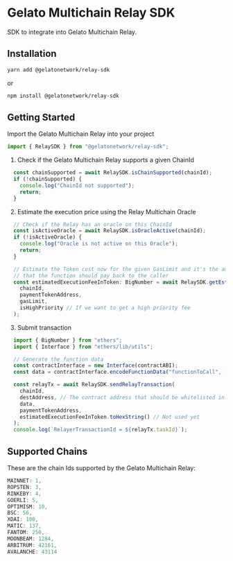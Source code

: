 # Gelato Multichain Relay SDK

SDK to integrate into Gelato Multichain Relay.

## Installation

```bash
yarn add @gelatonetwork/relay-sdk
```
or
```bash
npm install @gelatonetwork/relay-sdk
```
## Getting Started

Import the Gelato Multichain Relay into your project

```typescript
import { RelaySDK } from "@gelatonetwork/relay-sdk";
```

1. Check if the Gelato Multichain Relay supports a given ChainId

```typescript
  const chainSupported = await RelaySDK.isChainSupported(chainId);
  if (!chainSupported) {
    console.log("ChainId not supported");
    return;
  }
```

2. Estimate the execution price using the Relay Multichain Oracle
```typescript
  // Check if the Relay has an oracle on this ChainId
  const isActiveOracle = await RelaySDK.isOracleActive(chainId);
  if (!isActiveOracle) {
    console.log("Oracle is not active on this Oracle");
    return;
  }

  // Estimate the Token cost now for the given GasLimit and it's the amount of Token
  // that the function should pay back to the caller
  const estimatedExecutionFeeInToken: BigNumber = await RelaySDK.getEstimatedFee(
    chainId,
    paymentTokenAddress,
    gasLimit,
    isHighPriority // If we want to get a high priority fee
  );
```

3. Submit transaction
```typescript
  import { BigNumber } from "ethers"; 
  import { Interface } from "ethers/lib/utils";

  // Generate the function data
  const contractInterface = new Interface(contractABI);
  const data = contractInterface.encodeFunctionData("functionToCall", [args]);

  const relayTx = await RelaySDK.sendRelayTransaction(
    chainId,
    destAddress, // The contract address that should be whitelisted in the Relay
    data,
    paymentTokenAddress,
    estimatedExecutionFeeInToken.toHexString() // Not used yet
  );
  console.log(`RelayerTransactionId = ${relayTx.taskId}`);
```
## Supported Chains
These are the chain Ids supported by the Gelato Multichain Relay:
```typescript
MAINNET: 1,
ROPSTEN: 3,
RINKEBY: 4,
GOERLI: 5,
OPTIMISM: 10,
BSC: 56,
XDAI: 100,
MATIC: 137,
FANTOM: 250,
MOONBEAM: 1284,
ARBITRUM: 42161,
AVALANCHE: 43114
```